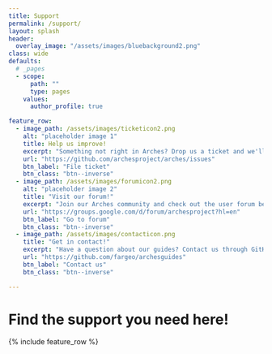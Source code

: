 ```yaml
---
title: Support
permalink: /support/
layout: splash
header:
  overlay_image: "/assets/images/bluebackground2.png"
class: wide
defaults:
  # _pages
  - scope:
      path: ""
      type: pages
    values:
      author_profile: true

feature_row:
  - image_path: /assets/images/ticketicon2.png
    alt: "placeholder image 1"
    title: Help us improve!
    excerpt: "Something not right in Arches? Drop us a ticket and we'll take a look!"
    url: "https://github.com/archesproject/arches/issues"
    btn_label: "File ticket"
    btn_class: "btn--inverse"
  - image_path: /assets/images/forumicon2.png
    alt: "placeholder image 2"
    title: "Visit our forum!"
    excerpt: "Join our Arches community and check out the user forum below."
    url: "https://groups.google.com/d/forum/archesproject?hl=en"
    btn_label: "Go to forum"
    btn_class: "btn--inverse"
  - image_path: /assets/images/contacticon.png
    title: "Get in contact!"
    excerpt: "Have a question about our guides? Contact us through GitHub! We would love to hear from you!"
    url: "https://github.com/fargeo/archesguides"
    btn_label: "Contact us"
    btn_class: "btn--inverse"

---
```

# Find the support you need here!

{% include feature_row %}
